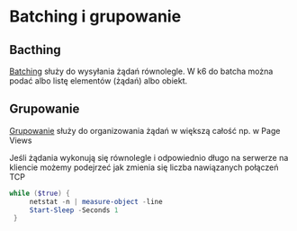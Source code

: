 # Batching i grupowanie

## Bacthing

[Batching](https://k6.io/docs/javascript-api/k6-http/batch-requests) służy do wysyłania żądań równolegle. W k6 do batcha można podać albo listę elementów (żądań) albo obiekt.

## Grupowanie 

[Grupowanie](https://k6.io/docs/javascript-api/k6/group-name-fn/) służy do organizowania żądań w większą całość np. w Page Views 


Jeśli żądania wykonują się równolegle i odpowiednio długo na serwerze na kliencie możemy podejrzeć jak zmienia się liczba nawiązanych połączeń TCP

```powershell
while ($true) {
     netstat -n | measure-object -line
     Start-Sleep -Seconds 1
 }

```

